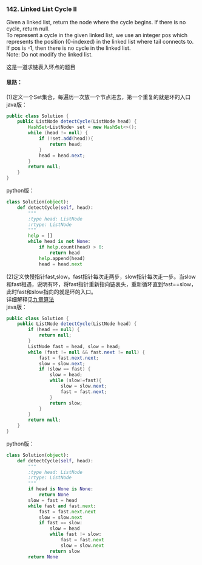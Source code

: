 ### 142. Linked List Cycle II
Given a linked list, return the node where the cycle begins. If there is no cycle, return null.  
To represent a cycle in the given linked list, we use an integer pos which represents the position (0-indexed) in the linked list where tail connects to. If pos is -1, then there is no cycle in the linked list.  
Note: Do not modify the linked list.

这是一道求链表入环点的题目
#### 思路：
(1)定义一个Set集合，每遍历一次放一个节点进去，第一个重复的就是环的入口  
java版：
```java
public class Solution {
    public ListNode detectCycle(ListNode head) {
        HashSet<ListNode> set = new HashSet<>();
        while (head != null) {
            if (!set.add(head)){
                return head;
            }
            head = head.next;
        }
        return null;
    }
}
```
python版：
```python
class Solution(object):
    def detectCycle(self, head):
        """
        :type head: ListNode
        :rtype: ListNode
        """
        help = []
        while head is not None:
            if help.count(head) > 0:
                return head
            help.append(head)
            head = head.next
```
(2)定义快慢指针fast,slow。fast指针每次走两步，slow指针每次走一步。当slow和fast相遇，说明有环，将fast指针重新指向链表头，重新循环直到fast==slow，
此时fast和slow指向的就是环的入口。  
详细解释见[九章算法](https://www.jiuzhang.com/solution/linked-list-cycle-ii/#tag-highlight)  
java版：
```java
public class Solution {
    public ListNode detectCycle(ListNode head) {
        if (head == null) {
            return null;
        }
        ListNode fast = head, slow = head;
        while (fast != null && fast.next != null) {
            fast = fast.next.next;
            slow = slow.next;
            if (slow == fast) {
                slow = head;
                while (slow!=fast){
                    slow = slow.next;
                    fast = fast.next;
                }
                return slow;
            }
        }
        return null;
    }
}
```
python版：
```python
class Solution(object):
    def detectCycle(self, head):
        """
        :type head: ListNode
        :rtype: ListNode
        """
        if head is None is None:
            return None
        slow = fast = head
        while fast and fast.next:
            fast = fast.next.next
            slow = slow.next
            if fast == slow:
                slow = head
                while fast != slow:
                    fast = fast.next
                    slow = slow.next
                return slow
        return None
```
